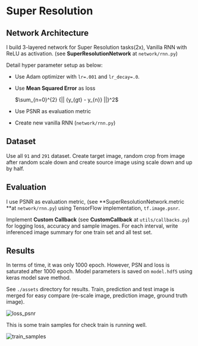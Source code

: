 # Super Resolution

## Network Architecture

I build 3-layered network for Super Resolution tasks(2x), Vanilla RNN with ReLU as activation. (see **SuperResolutionNetwork** at `network/rnn.py`)

Detail hyper parameter setup as below:

- Use Adam optimizer with `lr=.001` and `lr_decay=.0`.

- Use **Mean Squared Error** as loss

  $\sum_{n=0}^{2} {|| {y_{gt} - y_{n}} ||}^2​$

- Use PSNR as evaluation metric

- Create new vanilla RNN (`network/rnn.py`)

## Dataset

Use all `91` and `291` dataset. Create target image, random crop from image after random scale down and create source image using scale down and up by half.

## Evaluation

I use PSNR as evaluation metric, (see **SuperResolutionNetwork.metric **at `network/rnn.py`) using TensorFlow implementation, `tf.image.psnr`.

Implement **Custom Callback** (see **CustomCallback** at `utils/callbacks.py`) for logging loss, accuracy and sample images. For each interval, write inferenced image summary for one train set and all test set.

## Results

In terms of time, it was only 1000 epoch. However, PSN and loss is saturated after 1000 epoch. Model parameters is saved on `model.hdf5` using keras model save method.

See `./assets` directory for results. Train, prediction and test image is merged for easy compare (re-scale image, prediction image, ground truth image).

![loss_psnr](https://github.com/jiunbae/ITE4053/blob/master/SuperResolution/assets/loss_psnr_rnn.png?raw=true)

This is some train samples for check train is running well.

![train_samples](https://github.com/jiunbae/ITE4053/blob/master/SuperResolution/assets/train_samples_rnn.png?raw=true)